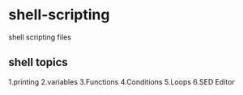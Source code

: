 # shell-scripting

shell scripting files

shell topics
------------
1.printing
2.variables
3.Functions
4.Conditions
5.Loops
6.SED Editor